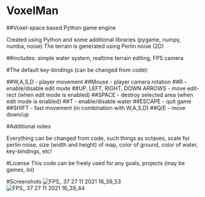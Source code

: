 # VoxelMan
##Voxel-space based Python game engine

Created using Python and some additional libraries (pygame, numpy, numba, noise)
The terrain is generated using Perlin noise (2D)

##includes: simple water system, realtime terrain editing, FPS camera

#The default key-bindings (can be changed from code):

##W,A,S,D - player movement
##Mouse - player camera rotation
##R - enable/disable edit mode
##UP, LEFT, RIGHT, DOWN ARROWS - move edit-rect (when edit mode is enabled)
##SPACE - destroy selected area (when edit mode is enabled)
##T - enable/disable water
##ESCAPE - quit game
##SHIFT - fast movement (in combination with W,A,S,D)
##Q/E - move down/up

#Additional notes

Everything can be changed from code, such things as octaves, scale for perlin noise, size (width and height) of map, color of ground, color of water, key-bindings, etc!

#License
This code can be freely used for any goals, projects (may be games, lol)

#Screenshots
![FPS_ 37 27 11 2021 16_39_53](https://user-images.githubusercontent.com/95119309/143685048-9803f072-0ce5-4d8f-bc22-38a60b741910.png)
![FPS_ 37 27 11 2021 16_39_44](https://user-images.githubusercontent.com/95119309/143685050-55b94d5e-8c3b-486a-99f3-933890370e9b.png)
